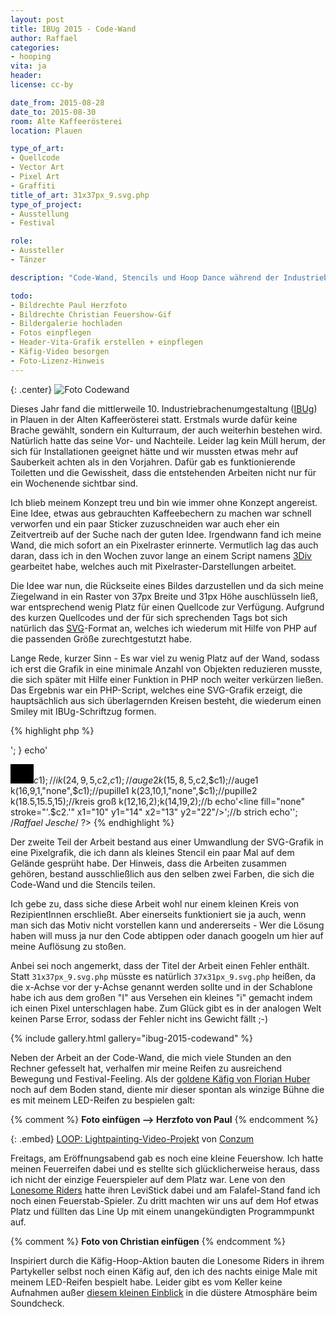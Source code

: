 ```yaml
---
layout: post
title: IBUg 2015 - Code-Wand
author: Raffael
categories:
- hooping
vita: ja
header: 
license: cc-by

date_from: 2015-08-28
date_to: 2015-08-30
room: Alte Kaffeerösterei
location: Plauen

type_of_art:
- Quellcode
- Vector Art
- Pixel Art
- Graffiti
title_of_art: 31x37px_9.svg.php
type_of_project:
- Ausstellung
- Festival

role:
- Aussteller
- Tänzer

description: "Code-Wand, Stencils und Hoop Dance während der Industriebrachenumgestaltung 2015 in Plauen"

todo:
- Bildrechte Paul Herzfoto
- Bildrechte Christian Feuershow-Gif
- Bildergalerie hochladen
- Fotos einpflegen
- Header-Vita-Grafik erstellen + einpflegen
- Käfig-Video besorgen
- Foto-Lizenz-Hinweis
---
```


{: .center}
![Foto Codewand](http://data.raffael.one/gallery/ibug-2015-codewand/medium/01_31x37px_9-svg-php.jpg)

Dieses Jahr fand die mittlerweile 10. Industriebrachenumgestaltung ([IBUg](http://www.ibug-art.de/)) in Plauen in der Alten Kaffeerösterei statt. Erstmals wurde dafür keine Brache gewählt, sondern ein Kulturraum, der auch weiterhin bestehen wird. Natürlich hatte das seine Vor- und Nachteile. Leider lag kein Müll herum, der sich für Installationen geeignet hätte und wir mussten etwas mehr auf Sauberkeit achten als in den Vorjahren. Dafür gab es funktionierende Toiletten und die Gewissheit, dass die entstehenden Arbeiten nicht nur für ein Wochenende sichtbar sind.

<!--more-->

Ich blieb meinem Konzept treu und bin wie immer ohne Konzept angereist. Eine Idee, etwas aus gebrauchten Kaffeebechern zu machen war schnell verworfen und ein paar Sticker zuzuschneiden war auch eher ein Zeitvertreib auf der Suche nach der guten Idee. Irgendwann fand ich meine Wand, die mich sofort an ein Pixelraster erinnerte. Vermutlich lag das auch daran, dass ich in den Wochen zuvor lange an einem Script namens [3Div][1] gearbeitet habe, welches auch mit Pixelraster-Darstellungen arbeitet.

Die Idee war nun, die Rückseite eines Bildes darzustellen und da sich meine Ziegelwand in ein Raster von 37px Breite und 31px Höhe auschlüsseln ließ, war entsprechend wenig Platz für einen Quellcode zur Verfügung. Aufgrund des kurzen Quellcodes und der für sich sprechenden Tags bot sich natürlich das [SVG][2]-Format an, welches ich wiederum mit Hilfe von PHP auf die passenden Größe zurechtgestutzt habe.

Lange Rede, kurzer Sinn - Es war viel zu wenig Platz auf der Wand, sodass ich erst die Grafik in eine minimale Anzahl von Objekten reduzieren musste, die sich später mit Hilfe einer Funktion in PHP noch weiter verkürzen ließen. Das Ergebnis war ein PHP-Script, welches eine SVG-Grafik erzeigt, die hauptsächlich aus sich überlagernden Kreisen besteht, die wiederum einen Smiley mit IBUg-Schriftzug formen.

{% highlight php %}
<?php //"31x37px_9.svg.php" @IBUg2015
header("Content-type:image/svg+xml");
$c1="#000000";$c2="#C0FFEE";//farben
function k($cx, $cy, $r, //kreise
 $fill="none", $s="#C0FFEE") {
  echo'<circle fill="'.$fill.'"
  stroke="'.$s.'" cx="'.$cx.'"
  cy="'.$cy.'" r="'.$r.'"/>'; }
echo'<?xml version="1.0"
 encoding="utf-8"?>
<svg version="1.2" baseProfile="tiny"
 xmlns="http://www.w3.org/2000/svg"
 xmlns:xlink=
 "http://www.w3.org/1999/xlink"
 width="37px" height="31px">
<rect width="37" height="31"/>';//bg
echo '<ellipse fill="none"
 stroke="'.$c2.'" cx="19.5" cy="14"
 rx="2.5" ry="6.5"/>';//u
k(18.5,15.5,11.5);k(26,18,3);//g
k(8,19,5,"none",$c1);//i
k(24,9,5,$c2,$c1);//auge2
k(15,8,5,$c2,$c1);//auge1
k(16,9,1,"none",$c1);//pupille1
k(23,10,1,"none",$c1);//pupille2
k(18.5,15.5,15);//kreis groß
k(12,16,2);k(14,19,2);//b
echo'<line fill="none"
 stroke="'.$c2.'" x1="10" y1="14"
 x2="13" y2="22"/>';//b strich
echo'</svg>';   /*Raffael Jesche*/ ?>
{% endhighlight %}

Der zweite Teil der Arbeit bestand aus einer Umwandlung der SVG-Grafik in eine Pixelgrafik, die ich dann als kleines Stencil ein paar Mal auf dem Gelände gesprüht habe. Der Hinweis, dass die Arbeiten zusammen gehören, bestand ausschließlich aus den selben zwei Farben, die sich die Code-Wand und die Stencils teilen.

Ich gebe zu, dass siche diese Arbeit wohl nur einem kleinen Kreis von RezipientInnen erschließt. Aber einerseits funktioniert sie ja auch, wenn man sich das Motiv nicht vorstellen kann und andererseits - Wer die Lösung haben will muss ja nur den Code abtippen oder danach googeln um hier auf meine Auflösung zu stoßen.

Anbei sei noch angemerkt, dass der Titel der Arbeit einen Fehler enthält. Statt `31x37px_9.svg.php` müsste es natürlich `37x31px_9.svg.php` heißen, da die x-Achse vor der y-Achse genannt werden sollte und in der Schablone habe ich aus dem großen "I" aus Versehen ein kleines "i" gemacht indem ich einen Pixel unterschlagen habe. Zum Glück gibt es in der analogen Welt keinen Parse Error, sodass der Fehler nicht ins Gewicht fällt ;-)

{% include gallery.html gallery="ibug-2015-codewand" %}

Neben der Arbeit an der Code-Wand, die mich viele Stunden an den Rechner gefesselt hat, verhalfen mir meine Reifen zu ausreichend Bewegung und Festival-Feeling. Als der [goldene Käfig von Florian Huber][3] noch auf dem Boden stand, diente mir dieser spontan als winzige Bühne die es mit meinem LED-Reifen zu bespielen galt:

{% comment %}
**Foto einfügen --> Herzfoto von Paul**
{% endcomment %}

{: .embed}
[LOOP: Lightpainting-Video-Projekt](https://vimeo.com/156188863) von [Conzum](https://www.facebook.com/conzum.visual/)

Freitags, am Eröffnungsabend gab es noch eine kleine Feuershow. Ich hatte meinen Feuerreifen dabei und es stellte sich glücklicherweise heraus, dass ich nicht der einzige Feuerspieler auf dem Platz war. Lene von den [Lonesome Riders][4] hatte ihren LeviStick dabei und am Falafel-Stand fand ich noch einen Feuerstab-Spieler. Zu dritt machten wir uns auf dem Hof etwas Platz und füllten das Line Up mit einem unangekündigten Programmpunkt auf.

{% comment %}
**Foto von Christian einfügen**
{% endcomment %}

Inspiriert durch die Käfig-Hoop-Aktion bauten die Lonesome Riders in ihrem Partykeller selbst noch einen Käfig auf, den ich des nachts einige Male mit meinem LED-Reifen bespielt habe. Leider gibt es vom Keller keine Aufnahmen außer [diesem kleinen Einblick][5] in die düstere Atmosphäre beim Soundcheck.

 [1]: http://github.com/raffaelj/3div
 [2]: https://de.wikipedia.org/wiki/Scalable_Vector_Graphics
 [3]: http://florianhuber.co/portfolio/plauen-ibug-2015/
 [4]: https://www.facebook.com/LonesomeRiders/
 [5]: https://www.facebook.com/bea.puschka/videos/1147958325231688/ "Video auf Facebook vom Soundcheck des IBUg-Partykellers der Lonesome Riders"
 [6]: http://www.ibug-art.de/
